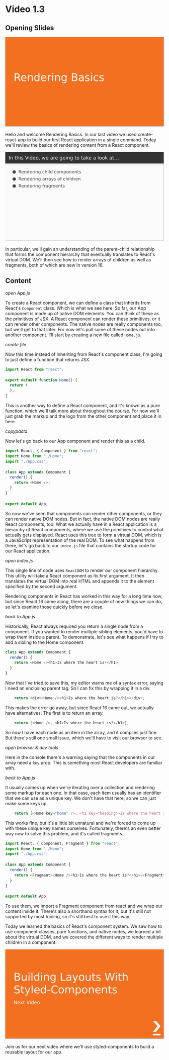 # Video 1.3

## Opening Slides

![Slide 1: Section Title Slide](./slide-1-title.png)

Hello and welcome Rendering Basics. In our last video we used create-react-app to build our first React application in a single command. Today we'll review the basics of rendering content from a React component.

![Slide 2: Summary Slide](./slide-2-summary.png)

In particular, we'll gain an understanding of the parent-child relationship that forms the component hierarchy that eventually translates to React's virtual DOM. We'll then see how to render arrays of children as well as fragments, both of which are new in version 16.

## Content

_open App.js_

To create a React component, we can define a class that inherits from React's `Component` class. Which is what we see here. So far, our App component is made up of native DOM elements. You can think of these as the primitives of JSX. A React component can render these primitives, or it can render other components. The native nodes are really components too, but we'll get to that later. For now let's pull some of these nodes out into another component. I'll start by creating a new file called `Home.js`.

_create file_

Now this time instead of inheriting from React's component class, I'm going to just define a function that returns JSX.

```javascript
import React from "react";

export default function Home() {
  return (
  );
}
```

This is another way to define a React component, and it's known as a pure function, which we'll talk more about throughout the course. For now we'll just grab the markup and the logo from the other component and place it in here.

_copypasta_

Now let's go back to our App component and render this as a child.

```javascript
import React, { Component } from "react";
import Home from "./Home";
import "./App.css";

class App extends Component {
  render() {
    return <Home />;
  }
}

export default App;
```

So now we've seen that components can render other components, or they can render native DOM nodes. But in fact, the native DOM nodes are really React components, too. What we actually have in a React application is a hierarchy of React components, where we use the primitives to control what actually gets displayed. React uses this tree to form a virtual DOM, which is a JavaScript representation of the real DOM. To see what happens from there, let's go back to our `index.js` file that contains the startup code for our React application.

_open index.js_

This single line of code uses `ReactDOM` to render our component hierarchy. This utility will take a React component as its first argument. It then translates the virtual DOM into real HTML and appends it to the element specified by the second argument.

Rendering components in React has worked in this way for a long time now, but since React 16 came along, there are a couple of new things we can do, so let's examine those quickly before we close.

_back to App.js_

Historically, React always required you return a single node from a component. If you wanted to render multiple sibling elements, you'd have to wrap them inside a parent. To demonstrate, let's see what happens if I try to add a sibling to the Home component.

```javascript
class App extends Component {
  render() {
    return <Home /><h1>Is where the heart is?</h1>;
  }
}
```

Now that I've tried to save this, my editor warns me of a syntax error, saying I need an enclosing parent tag. So I can fix this by wrapping it in a div.

```javascript
    return <div><Home /><h1>Is where the heart is?</h1></div>;
```

This makes the error go away, but since React 16 came out, we actually have alternatives. The first is to return an array.

```javascript
    return [<Home />, <h1>Is where the heart is?</h1>];
```

So now I have each node as an item in the array, and it compiles just fine. But there's still one small issue, which we'll have to visit our browser to see.

_open browser & dev tools_

Here in the console there's a warning saying that the components in our array need a `key` prop. This is something most React developers are familiar with.

_back to App.js_

It usually comes up when we're iterating over a collection and rendering some markup for each one. In that case, each item usually has an identifier that we can use as a unique key. We don't have that here, so we can just make some keys up.

```javascript
    return [<Home key="home" />, <h1 key="heading">Is where the heart is?</h1>];
```

This works fine, but it's a little bit unnatural and we're forced to come up with these unique key names ourselves. Fortunately, there's an even better way now to solve this problem, and it's called fragments.

```javascript
import React, { Component, Fragment } from "react";
import Home from "./Home";
import "./App.css";

class App extends Component {
  render() {
    return <Fragment><Home /><h1>Is where the heart is?</h1></Fragment>;
  }
}

export default App;
```

To use them, we import a Fragment component from react and we wrap our content inside it. There's also a shorthand syntax for it, but it's still not supported by most tooling, so it's still best to use it this way.

Today we learned the basics of React's component system. We saw how to use component classes, pure functions, and native nodes, we learned a bit about the virtual DOM, and we covered the different ways to render multiple children in a component.

![Slide 3: Next Video Slide](./slide-3-next-video.png)

Join us for our next video where we'll use styled-components to build a reusable layout for our app.

